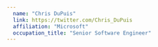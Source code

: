 ```yaml
---
  name: "Chris DuPuis"
  link: https://twitter.com/Chris_DuPuis
  affiliation: "Microsoft"
  occupation_title: "Senior Software Engineer"
---
```

